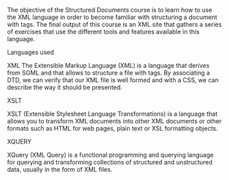 

The objective of the Structured Documents course is to learn how to use the XML language in order to become familiar with structuring a document with tags. The final output of this course is an XML site that gathers a series of exercises that use the different tools and features available in this language.

Languages used

XML
The Extensible Markup Language (XML) is a language that derives from SGML and that allows to structure a file with tags. By associating a DTD, we can verify that our XML file is well formed and with a CSS, we can describe the way it should be presented.

XSLT

XSLT (Extensible Stylesheet Language Transformations) is a language that allows you to transform XML documents into other XML documents or other formats such as HTML for web pages, plain text or XSL formatting objects.

XQUERY

XQuery (XML Query) is a functional programming and querying language for querying and transforming collections of structured and unstructured data, usually in the form of XML files.
